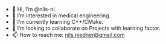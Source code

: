 - 👋 Hi, I’m @nils-ni.
- 👀 I’m interested in medical engineering.
- 🌱 I’m currently learning C++/CMake.
- 💞️ I’m looking to collaborate on Projects with learning factor.
- 📫 How to reach me: nils.niedner@gmail.com

<!---
nils-ni/nils-ni is a ✨ special ✨ repository because its `README.md` (this file) appears on your GitHub profile.
You can click the Preview link to take a look at your changes.
--->
